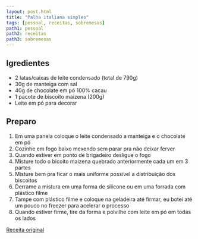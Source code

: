 ```yaml
---
layout: post.html
title: "Palha italiana simples"
tags: [pessoal, receitas, sobremesas]
path1: pessoal
path2: receitas
path3: sobremesas
---
```


<h2>Igredientes</h2>

* 2 latas/caixas de leite condensado (total de 790g)
* 30g de manteiga com sal
* 40g de chocolate em pó 100% cacau
* 1 pacote de biscoito maizena (200g)
* Leite em pó para decorar

<h2>Preparo</h2>

1. Em uma panela coloque o leite condensado a manteiga e o chocolate em pó
2. Cozinhe em fogo baixo mexendo sem parar pra não deixar ferver
3. Quando estiver em ponto de brigadeiro desligue o fogo
4. Misture todo o bicoito maizena quebrado anteriormente cada um em 3 partes
5. Misture bem pra ficar o mais uniforme possível a distribuição dos biscoitos
6. Derrame a mistura em uma forma de silicone ou em uma forrada com plástico filme
7. Tampe com plástico filme e coloque na geladeira até firmar, eu botei até um pouco no freezer para acelerar o processo
8. Quando estiver firme, tire da forma e polvilhe com leite em pó em todas os lados

[Receita original](https://www.instagram.com/reel/DKcf8GZKx6X/)